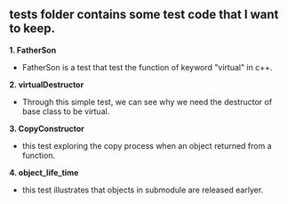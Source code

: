 ## tests folder contains some test code that I want to keep.

**1. FatherSon**
- FatherSon is a test that test the function of keyword "virtual" in c++.

**2. virtualDestructor**
- Through this simple test, we can see why we need the destructor of base class to be virtual.

**3. CopyConstructor**
- this test exploring the copy process when an object returned from a function.

**4. object_life_time**
- this test illustrates that objects in submodule are released earlyer.

